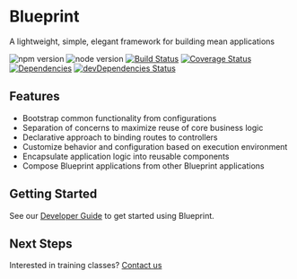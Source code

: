 Blueprint
================

A lightweight, simple, elegant framework for building mean applications

![npm version](https://img.shields.io/npm/v/@onehilltech/blueprint.svg)
![node version](https://img.shields.io/node/v/@onehilltech/blueprint.svg)
[![Build Status](https://travis-ci.org/onehilltech/blueprint.svg?branch=master)](https://travis-ci.org/onehilltech/blueprint)
[![Coverage Status](https://coveralls.io/repos/github/onehilltech/blueprint/badge.svg?branch=master)](https://coveralls.io/github/onehilltech/blueprint?branch=master)
[![Dependencies](https://david-dm.org/onehilltech/blueprint.svg)](https://david-dm.org/onehilltech/blueprint)
[![devDependencies Status](https://david-dm.org/onehilltech/blueprint/dev-status.svg)](https://david-dm.org/onehilltech/blueprint?type=dev)

Features
--------

* Bootstrap common functionality from configurations
* Separation of concerns to maximize reuse of core business logic
* Declarative approach to binding routes to controllers
* Customize behavior and configuration based on execution environment
* Encapsulate application logic into reusable components
* Compose Blueprint applications from other Blueprint applications


Getting Started
------------------

See our [Developer Guide](https://onehilltech.gitbook.io/blueprint/) to get started
using Blueprint.

Next Steps
-----------------
    
Interested in training classes? [Contact us](mailto:training@onehilltech.com)
